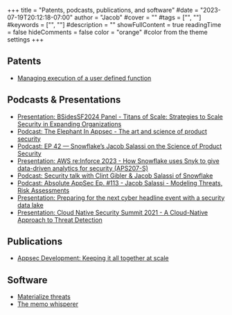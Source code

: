 +++
title = "Patents, podcasts, publications, and software"
#date = "2023-07-19T20:12:18-07:00"
author = "Jacob"
#cover = ""
#tags = ["", ""]
#keywords = ["", ""]
#description = ""
showFullContent = true
readingTime = false
hideComments = false
color = "orange" #color from the theme settings
+++

## Patents
* [Managing execution of a user defined function](https://patents.justia.com/patent/11295009)

## Podcasts & Presentations
* [Presentation: BSidesSF2024 Panel - Titans of Scale: Strategies to Scale Security in Expanding Organizations](https://bsidessf2024.sched.com/event/1abEM)
* [Podcast: The Elephant In Appsec - The art and science of product security](https://www.youtube.com/watch?v=j8J9q5-npIM)
* [Podcast: EP 42 — Snowflake’s Jacob Salassi on the Science of Product Security](https://tromzo.com/podcasts/snowflake-s-jacob-salassi-on-the-science-of-product-security)
* [Presentation: AWS re:Inforce 2023 - How Snowflake uses Snyk to give data-driven analytics for security (APS207-S)](https://youtu.be/8kOvrK8I5HQ?t=1046)
* [Podcast: Security talk with Clint Gibler & Jacob Salassi of Snowflake](https://www.youtube.com/watch?v=_hi51tBJGOg)
* [Podcast: Absolute AppSec Ep. #113 - Jacob Salassi - Modeling Threats, Risk Assessments](https://www.youtube.com/watch?v=LE1E0MO56LY)
* [Presentation: Preparing for the next cyber headline event with a security data lake](https://www.snowflake.com/webinar/thought-leadership/preparing-for-the-next-cyber-event-with-a-security-data-lake/)
* [Presentation: Cloud Native Security Summit 2021 - A Cloud-Native Approach to Threat Detection](https://www.brighttalk.com/webcast/18402/483304)

## Publications
* [Appsec Development: Keeping it all together at scale](https://semgrep.dev/blog/2021/appsec-development-keeping-it-all-together-at-scale#where-we’re-headed)

## Software
* [Materialize threats](https://github.com/secmerc/materialize-threats/)
* [The memo whisperer](https://github.com/secmerc/the-memo-whisperer)